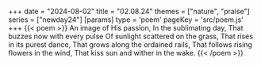 +++
date = "2024-08-02"
title = "02.08.24"
themes = ["nature", "praise"]
series = ["newday24"]
[params]
  type = 'poem'
  pageKey = 'src/poem.js'
+++
{{< poem >}}
An image of His passion,
In the sublimating day,
That buzzes now with every pulse 
Of sunlight scattered on the grass,
That rises in its purest dance,
That grows along the ordained rails,
That follows rising flowers in the wind,
That kiss sun and wither in the wake.
{{< /poem >}}